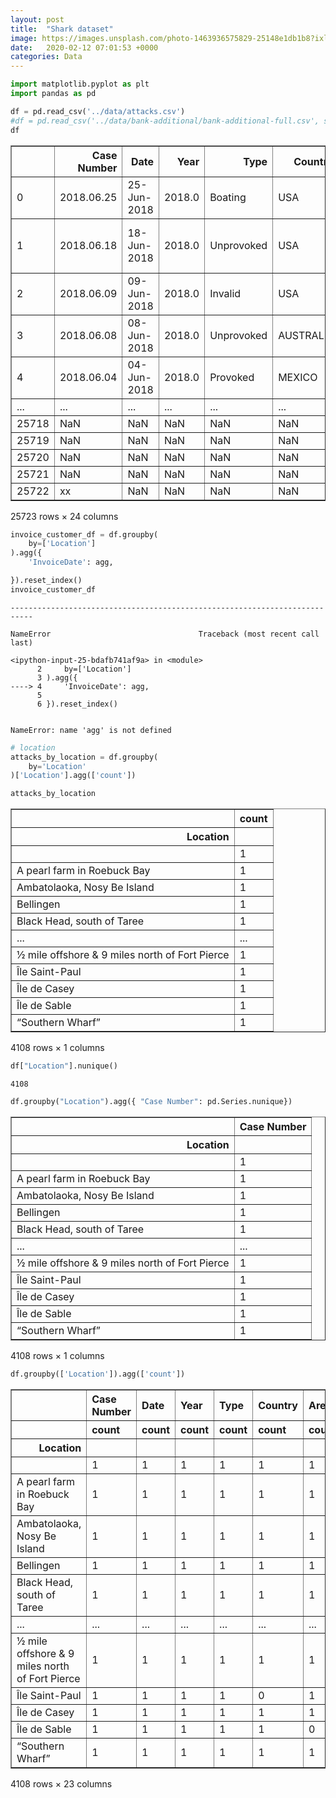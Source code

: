```yaml
---
layout: post
title:  "Shark dataset"
image: https://images.unsplash.com/photo-1463936575829-25148e1db1b8?ixlib=rb-1.2.1&ixid=eyJhcHBfaWQiOjEyMDd9&auto=format&fit=crop&w=790&q=80
date:   2020-02-12 07:01:53 +0000
categories: Data
---
```



```python
import matplotlib.pyplot as plt
import pandas as pd

```


```python
df = pd.read_csv('../data/attacks.csv')
#df = pd.read_csv('../data/bank-additional/bank-additional-full.csv', sep=';')
df
```




<div>
<style scoped>
    .dataframe tbody tr th:only-of-type {
        vertical-align: middle;
    }

    .dataframe tbody tr th {
        vertical-align: top;
    }

    .dataframe thead th {
        text-align: right;
    }
</style>
<table border="1" class="dataframe">
  <thead>
    <tr style="text-align: right;">
      <th></th>
      <th>Case Number</th>
      <th>Date</th>
      <th>Year</th>
      <th>Type</th>
      <th>Country</th>
      <th>Area</th>
      <th>Location</th>
      <th>Activity</th>
      <th>Name</th>
      <th>Sex</th>
      <th>...</th>
      <th>Species</th>
      <th>Investigator or Source</th>
      <th>pdf</th>
      <th>href formula</th>
      <th>href</th>
      <th>Case Number.1</th>
      <th>Case Number.2</th>
      <th>original order</th>
      <th>Unnamed: 22</th>
      <th>Unnamed: 23</th>
    </tr>
  </thead>
  <tbody>
    <tr>
      <td>0</td>
      <td>2018.06.25</td>
      <td>25-Jun-2018</td>
      <td>2018.0</td>
      <td>Boating</td>
      <td>USA</td>
      <td>California</td>
      <td>Oceanside, San Diego County</td>
      <td>Paddling</td>
      <td>Julie Wolfe</td>
      <td>F</td>
      <td>...</td>
      <td>White shark</td>
      <td>R. Collier, GSAF</td>
      <td>2018.06.25-Wolfe.pdf</td>
      <td>http://sharkattackfile.net/spreadsheets/pdf_di...</td>
      <td>http://sharkattackfile.net/spreadsheets/pdf_di...</td>
      <td>2018.06.25</td>
      <td>2018.06.25</td>
      <td>6303.0</td>
      <td>NaN</td>
      <td>NaN</td>
    </tr>
    <tr>
      <td>1</td>
      <td>2018.06.18</td>
      <td>18-Jun-2018</td>
      <td>2018.0</td>
      <td>Unprovoked</td>
      <td>USA</td>
      <td>Georgia</td>
      <td>St. Simon Island, Glynn County</td>
      <td>Standing</td>
      <td>Adyson McNeely</td>
      <td>F</td>
      <td>...</td>
      <td>NaN</td>
      <td>K.McMurray, TrackingSharks.com</td>
      <td>2018.06.18-McNeely.pdf</td>
      <td>http://sharkattackfile.net/spreadsheets/pdf_di...</td>
      <td>http://sharkattackfile.net/spreadsheets/pdf_di...</td>
      <td>2018.06.18</td>
      <td>2018.06.18</td>
      <td>6302.0</td>
      <td>NaN</td>
      <td>NaN</td>
    </tr>
    <tr>
      <td>2</td>
      <td>2018.06.09</td>
      <td>09-Jun-2018</td>
      <td>2018.0</td>
      <td>Invalid</td>
      <td>USA</td>
      <td>Hawaii</td>
      <td>Habush, Oahu</td>
      <td>Surfing</td>
      <td>John Denges</td>
      <td>M</td>
      <td>...</td>
      <td>NaN</td>
      <td>K.McMurray, TrackingSharks.com</td>
      <td>2018.06.09-Denges.pdf</td>
      <td>http://sharkattackfile.net/spreadsheets/pdf_di...</td>
      <td>http://sharkattackfile.net/spreadsheets/pdf_di...</td>
      <td>2018.06.09</td>
      <td>2018.06.09</td>
      <td>6301.0</td>
      <td>NaN</td>
      <td>NaN</td>
    </tr>
    <tr>
      <td>3</td>
      <td>2018.06.08</td>
      <td>08-Jun-2018</td>
      <td>2018.0</td>
      <td>Unprovoked</td>
      <td>AUSTRALIA</td>
      <td>New South Wales</td>
      <td>Arrawarra Headland</td>
      <td>Surfing</td>
      <td>male</td>
      <td>M</td>
      <td>...</td>
      <td>2 m shark</td>
      <td>B. Myatt, GSAF</td>
      <td>2018.06.08-Arrawarra.pdf</td>
      <td>http://sharkattackfile.net/spreadsheets/pdf_di...</td>
      <td>http://sharkattackfile.net/spreadsheets/pdf_di...</td>
      <td>2018.06.08</td>
      <td>2018.06.08</td>
      <td>6300.0</td>
      <td>NaN</td>
      <td>NaN</td>
    </tr>
    <tr>
      <td>4</td>
      <td>2018.06.04</td>
      <td>04-Jun-2018</td>
      <td>2018.0</td>
      <td>Provoked</td>
      <td>MEXICO</td>
      <td>Colima</td>
      <td>La Ticla</td>
      <td>Free diving</td>
      <td>Gustavo Ramos</td>
      <td>M</td>
      <td>...</td>
      <td>Tiger shark, 3m</td>
      <td>A .Kipper</td>
      <td>2018.06.04-Ramos.pdf</td>
      <td>http://sharkattackfile.net/spreadsheets/pdf_di...</td>
      <td>http://sharkattackfile.net/spreadsheets/pdf_di...</td>
      <td>2018.06.04</td>
      <td>2018.06.04</td>
      <td>6299.0</td>
      <td>NaN</td>
      <td>NaN</td>
    </tr>
    <tr>
      <td>...</td>
      <td>...</td>
      <td>...</td>
      <td>...</td>
      <td>...</td>
      <td>...</td>
      <td>...</td>
      <td>...</td>
      <td>...</td>
      <td>...</td>
      <td>...</td>
      <td>...</td>
      <td>...</td>
      <td>...</td>
      <td>...</td>
      <td>...</td>
      <td>...</td>
      <td>...</td>
      <td>...</td>
      <td>...</td>
      <td>...</td>
      <td>...</td>
    </tr>
    <tr>
      <td>25718</td>
      <td>NaN</td>
      <td>NaN</td>
      <td>NaN</td>
      <td>NaN</td>
      <td>NaN</td>
      <td>NaN</td>
      <td>NaN</td>
      <td>NaN</td>
      <td>NaN</td>
      <td>NaN</td>
      <td>...</td>
      <td>NaN</td>
      <td>NaN</td>
      <td>NaN</td>
      <td>NaN</td>
      <td>NaN</td>
      <td>NaN</td>
      <td>NaN</td>
      <td>NaN</td>
      <td>NaN</td>
      <td>NaN</td>
    </tr>
    <tr>
      <td>25719</td>
      <td>NaN</td>
      <td>NaN</td>
      <td>NaN</td>
      <td>NaN</td>
      <td>NaN</td>
      <td>NaN</td>
      <td>NaN</td>
      <td>NaN</td>
      <td>NaN</td>
      <td>NaN</td>
      <td>...</td>
      <td>NaN</td>
      <td>NaN</td>
      <td>NaN</td>
      <td>NaN</td>
      <td>NaN</td>
      <td>NaN</td>
      <td>NaN</td>
      <td>NaN</td>
      <td>NaN</td>
      <td>NaN</td>
    </tr>
    <tr>
      <td>25720</td>
      <td>NaN</td>
      <td>NaN</td>
      <td>NaN</td>
      <td>NaN</td>
      <td>NaN</td>
      <td>NaN</td>
      <td>NaN</td>
      <td>NaN</td>
      <td>NaN</td>
      <td>NaN</td>
      <td>...</td>
      <td>NaN</td>
      <td>NaN</td>
      <td>NaN</td>
      <td>NaN</td>
      <td>NaN</td>
      <td>NaN</td>
      <td>NaN</td>
      <td>NaN</td>
      <td>NaN</td>
      <td>NaN</td>
    </tr>
    <tr>
      <td>25721</td>
      <td>NaN</td>
      <td>NaN</td>
      <td>NaN</td>
      <td>NaN</td>
      <td>NaN</td>
      <td>NaN</td>
      <td>NaN</td>
      <td>NaN</td>
      <td>NaN</td>
      <td>NaN</td>
      <td>...</td>
      <td>NaN</td>
      <td>NaN</td>
      <td>NaN</td>
      <td>NaN</td>
      <td>NaN</td>
      <td>NaN</td>
      <td>NaN</td>
      <td>NaN</td>
      <td>NaN</td>
      <td>NaN</td>
    </tr>
    <tr>
      <td>25722</td>
      <td>xx</td>
      <td>NaN</td>
      <td>NaN</td>
      <td>NaN</td>
      <td>NaN</td>
      <td>NaN</td>
      <td>NaN</td>
      <td>NaN</td>
      <td>NaN</td>
      <td>NaN</td>
      <td>...</td>
      <td>NaN</td>
      <td>NaN</td>
      <td>NaN</td>
      <td>NaN</td>
      <td>NaN</td>
      <td>NaN</td>
      <td>NaN</td>
      <td>NaN</td>
      <td>NaN</td>
      <td>NaN</td>
    </tr>
  </tbody>
</table>
<p>25723 rows × 24 columns</p>
</div>




```python
invoice_customer_df = df.groupby(
    by=['Location']
).agg({
    'InvoiceDate': agg,

}).reset_index()
invoice_customer_df 
```


    ---------------------------------------------------------------------------

    NameError                                 Traceback (most recent call last)

    <ipython-input-25-bdafb741af9a> in <module>
          2     by=['Location']
          3 ).agg({
    ----> 4     'InvoiceDate': agg,
          5 
          6 }).reset_index()


    NameError: name 'agg' is not defined



```python
# location
attacks_by_location = df.groupby(
    by='Location'
)['Location'].agg(['count'])

attacks_by_location
```




<div>
<style scoped>
    .dataframe tbody tr th:only-of-type {
        vertical-align: middle;
    }

    .dataframe tbody tr th {
        vertical-align: top;
    }

    .dataframe thead th {
        text-align: right;
    }
</style>
<table border="1" class="dataframe">
  <thead>
    <tr style="text-align: right;">
      <th></th>
      <th>count</th>
    </tr>
    <tr>
      <th>Location</th>
      <th></th>
    </tr>
  </thead>
  <tbody>
    <tr>
      <td></td>
      <td>1</td>
    </tr>
    <tr>
      <td>A pearl  farm in Roebuck Bay</td>
      <td>1</td>
    </tr>
    <tr>
      <td>Ambatolaoka, Nosy Be Island</td>
      <td>1</td>
    </tr>
    <tr>
      <td>Bellingen</td>
      <td>1</td>
    </tr>
    <tr>
      <td>Black Head, south of Taree</td>
      <td>1</td>
    </tr>
    <tr>
      <td>...</td>
      <td>...</td>
    </tr>
    <tr>
      <td>½ mile offshore &amp; 9 miles north of Fort Pierce</td>
      <td>1</td>
    </tr>
    <tr>
      <td>Île Saint-Paul</td>
      <td>1</td>
    </tr>
    <tr>
      <td>Île de Casey</td>
      <td>1</td>
    </tr>
    <tr>
      <td>Île de Sable</td>
      <td>1</td>
    </tr>
    <tr>
      <td>“Southern Wharf”</td>
      <td>1</td>
    </tr>
  </tbody>
</table>
<p>4108 rows × 1 columns</p>
</div>




```python
df["Location"].nunique()
```




    4108




```python
df.groupby("Location").agg({ "Case Number": pd.Series.nunique})

```




<div>
<style scoped>
    .dataframe tbody tr th:only-of-type {
        vertical-align: middle;
    }

    .dataframe tbody tr th {
        vertical-align: top;
    }

    .dataframe thead th {
        text-align: right;
    }
</style>
<table border="1" class="dataframe">
  <thead>
    <tr style="text-align: right;">
      <th></th>
      <th>Case Number</th>
    </tr>
    <tr>
      <th>Location</th>
      <th></th>
    </tr>
  </thead>
  <tbody>
    <tr>
      <td></td>
      <td>1</td>
    </tr>
    <tr>
      <td>A pearl  farm in Roebuck Bay</td>
      <td>1</td>
    </tr>
    <tr>
      <td>Ambatolaoka, Nosy Be Island</td>
      <td>1</td>
    </tr>
    <tr>
      <td>Bellingen</td>
      <td>1</td>
    </tr>
    <tr>
      <td>Black Head, south of Taree</td>
      <td>1</td>
    </tr>
    <tr>
      <td>...</td>
      <td>...</td>
    </tr>
    <tr>
      <td>½ mile offshore &amp; 9 miles north of Fort Pierce</td>
      <td>1</td>
    </tr>
    <tr>
      <td>Île Saint-Paul</td>
      <td>1</td>
    </tr>
    <tr>
      <td>Île de Casey</td>
      <td>1</td>
    </tr>
    <tr>
      <td>Île de Sable</td>
      <td>1</td>
    </tr>
    <tr>
      <td>“Southern Wharf”</td>
      <td>1</td>
    </tr>
  </tbody>
</table>
<p>4108 rows × 1 columns</p>
</div>




```python
df.groupby(['Location']).agg(['count'])
```




<div>
<style scoped>
    .dataframe tbody tr th:only-of-type {
        vertical-align: middle;
    }

    .dataframe tbody tr th {
        vertical-align: top;
    }

    .dataframe thead tr th {
        text-align: left;
    }

    .dataframe thead tr:last-of-type th {
        text-align: right;
    }
</style>
<table border="1" class="dataframe">
  <thead>
    <tr>
      <th></th>
      <th>Case Number</th>
      <th>Date</th>
      <th>Year</th>
      <th>Type</th>
      <th>Country</th>
      <th>Area</th>
      <th>Activity</th>
      <th>Name</th>
      <th>Sex</th>
      <th>Age</th>
      <th>...</th>
      <th>Species</th>
      <th>Investigator or Source</th>
      <th>pdf</th>
      <th>href formula</th>
      <th>href</th>
      <th>Case Number.1</th>
      <th>Case Number.2</th>
      <th>original order</th>
      <th>Unnamed: 22</th>
      <th>Unnamed: 23</th>
    </tr>
    <tr>
      <th></th>
      <th>count</th>
      <th>count</th>
      <th>count</th>
      <th>count</th>
      <th>count</th>
      <th>count</th>
      <th>count</th>
      <th>count</th>
      <th>count</th>
      <th>count</th>
      <th>...</th>
      <th>count</th>
      <th>count</th>
      <th>count</th>
      <th>count</th>
      <th>count</th>
      <th>count</th>
      <th>count</th>
      <th>count</th>
      <th>count</th>
      <th>count</th>
    </tr>
    <tr>
      <th>Location</th>
      <th></th>
      <th></th>
      <th></th>
      <th></th>
      <th></th>
      <th></th>
      <th></th>
      <th></th>
      <th></th>
      <th></th>
      <th></th>
      <th></th>
      <th></th>
      <th></th>
      <th></th>
      <th></th>
      <th></th>
      <th></th>
      <th></th>
      <th></th>
      <th></th>
    </tr>
  </thead>
  <tbody>
    <tr>
      <td></td>
      <td>1</td>
      <td>1</td>
      <td>1</td>
      <td>1</td>
      <td>1</td>
      <td>1</td>
      <td>1</td>
      <td>1</td>
      <td>1</td>
      <td>0</td>
      <td>...</td>
      <td>1</td>
      <td>1</td>
      <td>1</td>
      <td>1</td>
      <td>1</td>
      <td>1</td>
      <td>1</td>
      <td>1</td>
      <td>0</td>
      <td>0</td>
    </tr>
    <tr>
      <td>A pearl  farm in Roebuck Bay</td>
      <td>1</td>
      <td>1</td>
      <td>1</td>
      <td>1</td>
      <td>1</td>
      <td>1</td>
      <td>1</td>
      <td>1</td>
      <td>1</td>
      <td>1</td>
      <td>...</td>
      <td>1</td>
      <td>1</td>
      <td>1</td>
      <td>1</td>
      <td>1</td>
      <td>1</td>
      <td>1</td>
      <td>1</td>
      <td>0</td>
      <td>0</td>
    </tr>
    <tr>
      <td>Ambatolaoka, Nosy Be Island</td>
      <td>1</td>
      <td>1</td>
      <td>1</td>
      <td>1</td>
      <td>1</td>
      <td>1</td>
      <td>1</td>
      <td>1</td>
      <td>1</td>
      <td>1</td>
      <td>...</td>
      <td>0</td>
      <td>1</td>
      <td>1</td>
      <td>1</td>
      <td>1</td>
      <td>1</td>
      <td>1</td>
      <td>1</td>
      <td>0</td>
      <td>0</td>
    </tr>
    <tr>
      <td>Bellingen</td>
      <td>1</td>
      <td>1</td>
      <td>1</td>
      <td>1</td>
      <td>1</td>
      <td>1</td>
      <td>1</td>
      <td>1</td>
      <td>1</td>
      <td>0</td>
      <td>...</td>
      <td>1</td>
      <td>1</td>
      <td>1</td>
      <td>1</td>
      <td>1</td>
      <td>1</td>
      <td>1</td>
      <td>1</td>
      <td>0</td>
      <td>0</td>
    </tr>
    <tr>
      <td>Black Head, south of Taree</td>
      <td>1</td>
      <td>1</td>
      <td>1</td>
      <td>1</td>
      <td>1</td>
      <td>1</td>
      <td>1</td>
      <td>1</td>
      <td>0</td>
      <td>0</td>
      <td>...</td>
      <td>1</td>
      <td>1</td>
      <td>1</td>
      <td>1</td>
      <td>1</td>
      <td>1</td>
      <td>1</td>
      <td>1</td>
      <td>0</td>
      <td>0</td>
    </tr>
    <tr>
      <td>...</td>
      <td>...</td>
      <td>...</td>
      <td>...</td>
      <td>...</td>
      <td>...</td>
      <td>...</td>
      <td>...</td>
      <td>...</td>
      <td>...</td>
      <td>...</td>
      <td>...</td>
      <td>...</td>
      <td>...</td>
      <td>...</td>
      <td>...</td>
      <td>...</td>
      <td>...</td>
      <td>...</td>
      <td>...</td>
      <td>...</td>
      <td>...</td>
    </tr>
    <tr>
      <td>½ mile offshore &amp; 9 miles north of Fort Pierce</td>
      <td>1</td>
      <td>1</td>
      <td>1</td>
      <td>1</td>
      <td>1</td>
      <td>1</td>
      <td>1</td>
      <td>1</td>
      <td>0</td>
      <td>0</td>
      <td>...</td>
      <td>0</td>
      <td>1</td>
      <td>1</td>
      <td>1</td>
      <td>1</td>
      <td>1</td>
      <td>1</td>
      <td>1</td>
      <td>0</td>
      <td>0</td>
    </tr>
    <tr>
      <td>Île Saint-Paul</td>
      <td>1</td>
      <td>1</td>
      <td>1</td>
      <td>1</td>
      <td>0</td>
      <td>1</td>
      <td>1</td>
      <td>1</td>
      <td>1</td>
      <td>0</td>
      <td>...</td>
      <td>0</td>
      <td>1</td>
      <td>1</td>
      <td>1</td>
      <td>1</td>
      <td>1</td>
      <td>1</td>
      <td>1</td>
      <td>0</td>
      <td>0</td>
    </tr>
    <tr>
      <td>Île de Casey</td>
      <td>1</td>
      <td>1</td>
      <td>1</td>
      <td>1</td>
      <td>1</td>
      <td>1</td>
      <td>1</td>
      <td>1</td>
      <td>0</td>
      <td>0</td>
      <td>...</td>
      <td>0</td>
      <td>1</td>
      <td>1</td>
      <td>1</td>
      <td>1</td>
      <td>1</td>
      <td>1</td>
      <td>1</td>
      <td>0</td>
      <td>0</td>
    </tr>
    <tr>
      <td>Île de Sable</td>
      <td>1</td>
      <td>1</td>
      <td>1</td>
      <td>1</td>
      <td>1</td>
      <td>0</td>
      <td>0</td>
      <td>0</td>
      <td>0</td>
      <td>0</td>
      <td>...</td>
      <td>0</td>
      <td>1</td>
      <td>1</td>
      <td>1</td>
      <td>1</td>
      <td>1</td>
      <td>1</td>
      <td>1</td>
      <td>0</td>
      <td>0</td>
    </tr>
    <tr>
      <td>“Southern Wharf”</td>
      <td>1</td>
      <td>1</td>
      <td>1</td>
      <td>1</td>
      <td>1</td>
      <td>1</td>
      <td>0</td>
      <td>1</td>
      <td>1</td>
      <td>0</td>
      <td>...</td>
      <td>1</td>
      <td>1</td>
      <td>1</td>
      <td>1</td>
      <td>1</td>
      <td>1</td>
      <td>1</td>
      <td>1</td>
      <td>0</td>
      <td>0</td>
    </tr>
  </tbody>
</table>
<p>4108 rows × 23 columns</p>
</div>




```python

```
